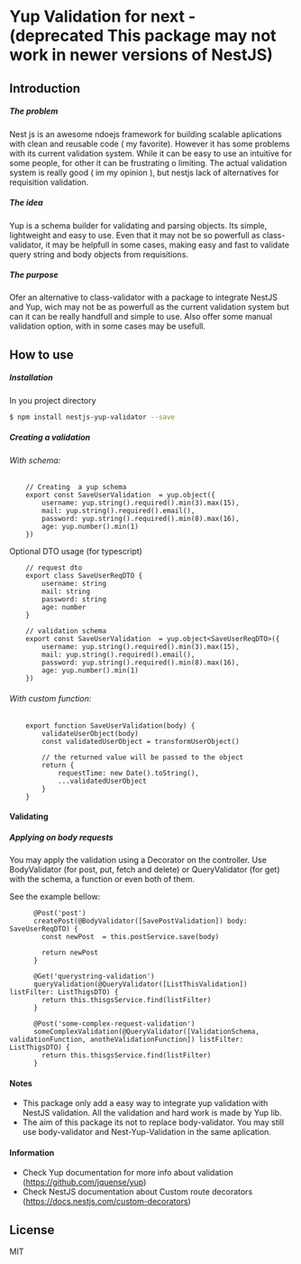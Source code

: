 # Yup Validation for next  - (deprecated This package may not work in newer versions of NestJS)

## Introduction
##### The problem
Nest js is an awesome ndoejs framework for building scalable aplications with clean and reusable code ( my favorite). However it has some problems with its current 
validation system. While it can be easy to use an intuitive for some people, for other it can be frustrating o limiting. The actual validation system is really good
( im my opinion ), but nestjs lack of alternatives for requisition validation.

##### The idea
Yup is a schema builder for validating and parsing objects. Its simple, lightweight and easy to use. Even that it may not be so powerfull as class-validator, it may be helpfull in some cases, making easy and fast to validate query string and body objects from requisitions.

##### The purpose
 Ofer an alternative to class-validator with a package to integrate NestJS and Yup, wich may not be as powerfull as the current validation system but can it can be really handfull and simple to use. Also offer some manual validation option, with in some cases may be usefull.
 
## How to use
##### Installation
 In you project directory
```sh
$ npm install nestjs-yup-validator --save
```
##### Creating a validation
######  With schema:
 
 
 
```
    // Creating  a yup schema
    export const SaveUserValidation  = yup.object({
        username: yup.string().required().min(3).max(15),
        mail: yup.string().required().email(),
        password: yup.string().required().min(8).max(16),
        age: yup.number().min(1)
    })
```
Optional DTO usage (for typescript)
```
    // request dto
    export class SaveUserReqDTO {
        username: string
        mail: string
        password: string
        age: number
    }
    
    // validation schema
    export const SaveUserValidation  = yup.object<SaveUserReqDTO>({
        username: yup.string().required().min(3).max(15),
        mail: yup.string().required().email(),
        password: yup.string().required().min(8).max(16),
        age: yup.number().min(1)
    })
```
######  With custom function:
```
    export function SaveUserValidation(body) {
        validateUserObject(body)
        const validatedUserObject = transformUserObject()
        
        // the returned value will be passed to the object
        return {
            requestTime: new Date().toString(),
            ...validatedUserObject
        }
    }
```
#### Validating
##### Applying on body requests

You may apply the validation using a Decorator on the controller. Use BodyValidator (for post, put, fetch and delete) or QueryValidator (for get) with the schema, a function or even both of them.

See the example bellow:

```
      @Post('post')
      createPost(@BodyValidator([SavePostValidation]) body: SaveUserReqDTO) {
        const newPost  = this.postService.save(body)
      
        return newPost
      }
      
      @Get('querystring-validation') 
      queryValidation(@QueryValidator([ListThisValidation]) listFilter: ListThigsDTO) {
        return this.thisgsService.find(listFilter)
      }
      
      @Post('some-complex-request-validation') 
      someComplexValidation(@QueryValidator([ValidationSchema, validationFunction, anotheValidationFunction]) listFilter: ListThigsDTO) {
        return this.thisgsService.find(listFilter)
      }
```
#### Notes
- This package only add a easy way to integrate yup validation with NestJS validation. All the validation and hard work is made by Yup lib.
- The aim of this package its not to replace body-validator. You may still use body-validator and Nest-Yup-Validation in the same aplication.


#### Information
- Check Yup documentation for more info about validation (https://github.com/jquense/yup)
- Check NestJS documentation about Custom route decorators (https://docs.nestjs.com/custom-decorators)

License
----
MIT
